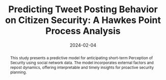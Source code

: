---
title:          "Predicting Tweet Posting Behavior on Citizen Security: A Hawkes Point Process Analysis"
date:           2024-02-04
selected:       false
pub:            "arXiv & Engineering Applications of Artificial Intelligence. "
pub_date:       "2024"
pub_pre:        "Submitted to "
pub_post:       'Under review.'
pub_last: '<span class="badge badge-pill badge-publication bg-warning text-dark"><i class="fas fa-chart-line me-1"></i>Social Sensing</span>'
type: "journal"
abstract: >-
  This study presents a predictive model for anticipating short-term Perception of Security using social network data. The model incorporates external factors and repost dynamics, offering interpretable and timely insights for proactive security planning.

cover:          /assets/images/covers/j_tweets.png
authors:
  - Cristian Pulido
  - Francisco Gómez
links:
  Paper: https://doi.org/10.48550/arXiv.2402.03378
---